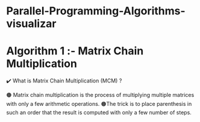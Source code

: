 # Parallel-Programming-Algorithms-visualizar

# Algorithm 1 :- Matrix Chain Multiplication


 ✔️ What is Matrix Chain Multiplication (MCM) ? 

   🟠 Matrix chain multiplication is the process of multiplying multiple matrices with only a few     arithmetic operations.
   🟠The trick is to place parenthesis in such an order that the result is computed with only a few number of steps.

